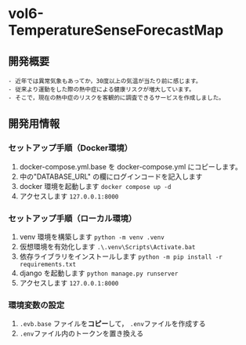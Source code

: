 # vol6-TemperatureSenseForecastMap
## 開発概要
    - 近年では異常気象もあってか，30度以上の気温が当たり前に感じます。
    - 従来より運動をした際の熱中症による健康リスクが増大しています。
    - そこで，現在の熱中症のリスクを客観的に調査できるサービスを作成しました。
## 開発用情報
### セットアップ手順（Docker環境）
1. docker-compose.yml.base を docker-compose.yml にコピーします。
2. 中の"DATABASE_URL" の欄にログインコードを記入します
3. docker 環境を起動します `docker compose up -d`
4. アクセスします `127.0.0.1:8000`

### セットアップ手順（ローカル環境）
1. venv 環境を構築します `python -m venv .venv`
2. 仮想環境を有効化します `.\.venv\Scripts\Activate.bat`
3. 依存ライブラリをインストールします `python -m pip install -r requirements.txt`
4. django を起動します `python manage.py runserver`
5. アクセスします `127.0.0.1:8000`


### 環境変数の設定
1. `.evb.base` ファイルを**コピー**して， `.env`ファイルを作成する
2. `.env`ファイル内のトークンを置き換える
